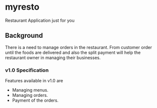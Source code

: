 # myresto

Restaurant Application just for you

## Background

There is a need to manage orders in the restaurant. From customer order until the foods are delivered and also the split payment will help the restaurant owner in managing their businesses.

### v1.0 Specification

Features available in v1.0 are

- Managing menus.
- Managing orders.
- Payment of the orders.
